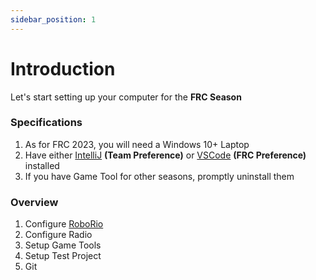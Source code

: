 ```yaml
---
sidebar_position: 1
---
```


# Introduction

Let's start setting up your computer for the **FRC Season**
### Specifications
1. As for FRC 2023, you will need a Windows 10+ Laptop 
2. Have either [IntelliJ](https://www.jetbrains.com/idea/) <b>(Team Preference)</b> or [VSCode](https://code.visualstudio.com/) **(FRC Preference)** installed
3. If you have Game Tool for other seasons, promptly uninstall them

### Overview
1. Configure [RoboRio](/docs/QA/roborio1)
2. Configure Radio
3. Setup Game Tools
4. Setup Test Project
5. Git